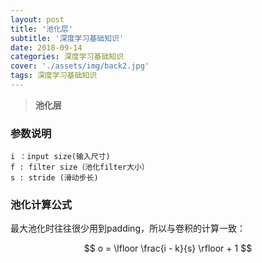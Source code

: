 ```yaml
---
layout: post
title: '池化层'
subtitle: '深度学习基础知识'
date: 2018-09-14
categories: 深度学习基础知识
cover: './assets/img/back2.jpg'
tags: 深度学习基础知识
---
```


> **池化层**

### **参数说明**


```
i ：input size(输入尺寸)
f : filter size（池化filter大小）
s : stride (滑动步长)
```


### **池化计算公式**

最大池化时往往很少用到padding，所以与卷积的计算一致：

$$
o = \lfloor \frac{i - k}{s} \rfloor + 1
$$
